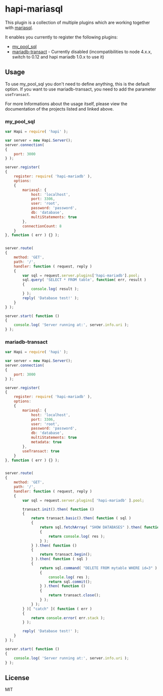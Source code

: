 hapi-mariasql
=================

This plugin is a collection of multiple plugins which are working together with [mariasql](https://www.npmjs.com/package/mariasql).

It enables you currently to register the following plugins:
 * [my_pool_sql](https://www.npmjs.com/package/my_pool_sql)
 * [mariadb-transact](https://www.npmjs.com/package/mariadb-transact) - Currently disabled (incompatibilities to node 4.x.x, switch to 0.12 and hapi mariadb 1.0.x to use it)



Usage
-----

To use my_pool_sql you don't need to define anything, this is the default option. If you want to use mariadb-transact, you need to add the parameter `useTransact`.

For more Informations about the usage itself, please view the documentation of the projects listed and linked above.

### my_pool_sql

```js
var Hapi = require( 'hapi' );

var server = new Hapi.Server();
server.connection(
{
    port: 3000
} );

server.register(
{
    register: require( 'hapi-mariadb' ),
    options:
    {
        mariasql: {
            host: 'localhost',
            port: 3306,
            user: 'root',
            password: 'password',
            db: 'database',
            multiStatements: true
        },
        connectionCount: 8
    }
}, function ( err ) {} );


server.route(
{
    method: 'GET',
    path: '/',
    handler: function ( request, reply )
    {
        var sql = request.server.plugins['hapi-mariadb'].pool;
        sql.query( 'SELECT * FROM table', function( err, result )
        {
            console.log( result );
        } );
        reply( 'Database test!' );
    }
} );

server.start( function ()
{
    console.log( 'Server running at:', server.info.uri );
} );
```

### mariadb-transact 

```js
var Hapi = require( 'hapi' );

var server = new Hapi.Server();
server.connection(
{
    port: 3000
} );

server.register(
{
    register: require( 'hapi-mariadb' ),
    options:
    {
        mariasql: {
            host: 'localhost',
            port: 3306,
            user: 'root',
            password: 'password',
            db: 'database',
            multiStatements: true
            metadata: true
        },
        useTransact: true
    }
}, function ( err ) {} );


server.route(
{
    method: 'GET',
    path: '/',
    handler: function ( request, reply )
    {
        var sql = request.server.plugins[ 'hapi-mariadb' ].pool;

        transact.init().then( function ()
        {
            return transact.basic().then( function ( sql )
            {
                return sql.fetchArray( "SHOW DATABASES" ).then( function ( res )
                {
                    return console.log( res );
                } );
            } ).then( function ()
            {
                return transact.begin();
            } ).then( function ( sql )
            {
                return sql.command( "DELETE FROM mytable WHERE id=3" ).then( function ( res )
                {
                    console.log( res );
                    return sql.commit();
                } ).then( function ()
                {
                    return transact.close();
                } );
            } );
        } )[ "catch" ]( function ( err )
        {
            return console.error( err.stack );
        } );

        reply( 'Database test!' );
    }
} );

server.start( function ()
{
    console.log( 'Server running at:', server.info.uri );
} );
```

License
-------
MIT
